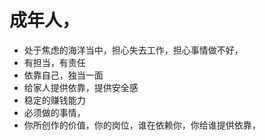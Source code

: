 # 成年人，



* 处于焦虑的海洋当中，担心失去工作，担心事情做不好，
* 有担当，有责任
* 依靠自己，独当一面
* 给家人提供依靠，提供安全感
* 稳定的赚钱能力
* 必须做的事情，
* 你所创作的价值，你的岗位，谁在依赖你，你给谁提供依靠，

